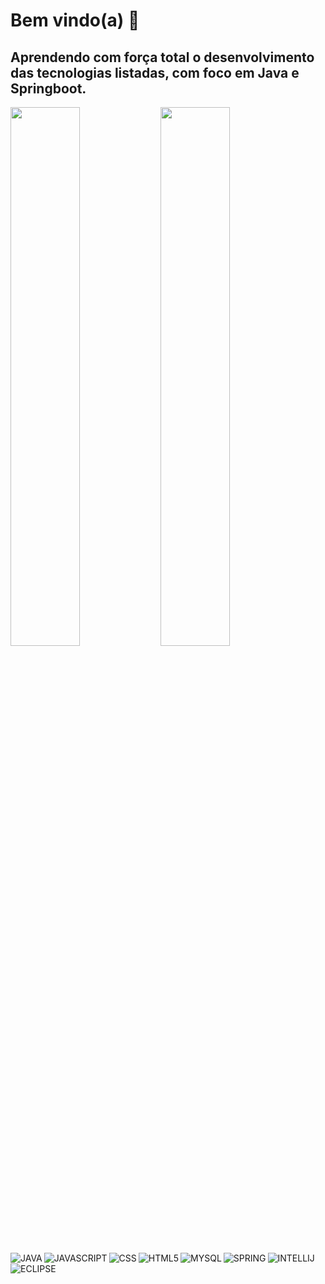 # Bem vindo(a) 👋

## Aprendendo com força total o desenvolvimento das tecnologias listadas, com foco em Java e Springboot.

<img align="left" width="47%" src="https://github-readme-stats-sigma-five.vercel.app/api?username=pedroduartept&show_icons=true&theme=dark" />

<img align="left" width="47%" src="https://github-readme-stats-sigma-five.app/api/top-langs/?username=pedroduartept&layout=compact" />

<img align="left" alt="JAVA" src="https://img.shields.io/badge/-Java-007396?style=flat-square&logo=java" />

<img align="left" alt="JAVASCRIPT" src="https://img.shields.io/badge/-JavaScript-black?style=flat-square&logo=javascript" />

<img align="left" alt="CSS" src="https://img.shields.io/badge/-CSS3-1572B6?style=flat-square&logo=css3" />

<img align="left" alt="HTML5" src="https://img.shields.io/badge/-HTML5-E34F26?style=flat-square&logo=html5&logoColor=white" />

<img align="left" alt="MYSQL" src="https://img.shields.io/badge/-MySQL-4479A1?style=flat-square&logo=mysql&logoColor=white" />

<img align="left" alt="SPRING" src="https://img.shields.io/badge/-Spring-6DB33F?style=flat-square&logo=spring&logoColor=white" />

<img align="left" alt="INTELLIJ" src="https://img.shields.io/badge/-IntelliJ%20IDEA-black?style=flat-square&logo=intellij-idea&logoColor=white" />

<img alt="ECLIPSE" src="https://img.shields.io/badge/-Eclipse-2C2255?style=flat-square&logo=eclipse&logoColor=white" />





